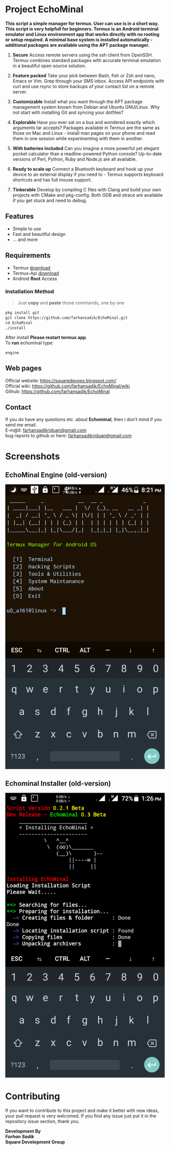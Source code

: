 # Project EchoMinal
**This script a simple manager for termux. User can use is in a short way. This script is very helpfull for beginners.
Termux is an Android terminal emulator and Linux environment app that works directly with no rooting or setup required. A minimal base system is installed automatically - additional packages are available using the APT package manager.**

1. **Secure** Access remote servers using the ssh client from OpenSSH. Termux combines standard packages with accurate terminal emulation in a beautiful open source solution.

2. **Feature packed** Take your pick between Bash, fish or Zsh and nano, Emacs or Vim. Grep through your SMS inbox. Access API endpoints with curl and use rsync to store backups of your contact list on a remote server.

3. **Customizable** Install what you want through the APT package management system known from Debian and Ubuntu GNU/Linux. Why not start with installing Git and syncing your dotfiles?

4. **Explorable** Have you ever sat on a bus and wondered exactly which arguments tar accepts? Packages available in Termux are the same as those on Mac and Linux - install man pages on your phone and read them in one session while experimenting with them in another.

5. **With batteries included** Can you imagine a more powerful yet elegant pocket calculator than a readline-powered Python console? Up-to-date versions of Perl, Python, Ruby and Node.js are all available.

6. **Ready to scale up** Connect a Bluetooth keyboard and hook up your device to an external display if you need to - Termux supports keyboard shortcuts and has full mouse support.

7. **Tinkerable** Develop by compiling C files with Clang and build your own projects with CMake and pkg-config. Both GDB and strace are available if you get stuck and need to debug.

## Features
  * Simple to use
  * Fast and beautiful design
  * ... and more

## Requirements
  * Termux [download](https://play.google.com/store/apps/details?id=com.termux&hl=en)
  * Termux-Api [download](https://play.google.com/store/apps/details?id=com.termux.api&hl=en)
  * Android **Root** Access 

### Installation Method
> Just **copy** and **paste** those commands, one by one
```
pkg install git 
git clone https://github.com/farhansadik/EchoMinal.git
cd EchoMinal
./install
```
After install **Please restart termux app**. <br>
To **run** echominal type: 
```
engine 
```

## Web pages
Official website: https://squaredevops.blogspot.com/ <br>
Official wiki: https://github.com/farhansadik/EchoMinal/wiki <br>
Github: https://github.com/farhansadik/EchoMinal <br>

## Contact
If you do have any questions etc. about **Echominal**, then i don't mind if you send me email. <br>
E-m@il: farhansadikriduan@gmail.com <br>
bug reports to github or here: farhansadikriduan@gmail.com <br>


# Screenshots
## EchoMinal Engine (old-version)
![EchoMinal Engine](/image/echominal_engine.png?raw=true "Engine")
## Echominal Installer (old-version)
![EchoMinal Engine PC](/image/echominal_installer.png?raw=true "installer")

# Contributing
If you want to contribute to this project and make it better with new ideas, your pull request is very welcomed. If you find any issue just put it in the repository issue section, thank you.

**Development By** <br>
_**Farhan Sadik**_ <br>
**Square Development Group**

